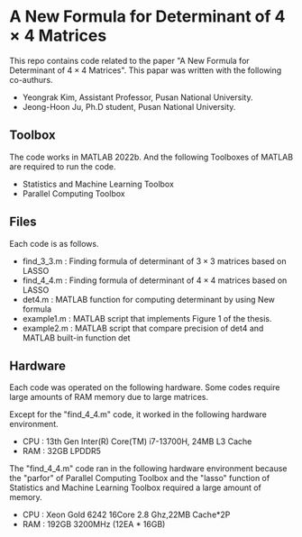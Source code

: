 # A New Formula for Determinant of $4 \times 4$ Matrices

This repo contains code related to the paper "A New Formula for Determinant of $4 \times 4$ Matrices".
This papar was written with the following co-authurs.
- Yeongrak Kim, Assistant Professor, Pusan National University.
- Jeong-Hoon Ju, Ph.D student, Pusan National University.


## Toolbox
The code works in MATLAB 2022b. And the following Toolboxes of MATLAB are required to run the code.

- Statistics and Machine Learning Toolbox
- Parallel Computing Toolbox

## Files
Each code is as follows.

- find_3_3.m : Finding formula of determinant of $3\times 3$ matrices based on LASSO
- find_4_4.m : Finding formula of determinant of $4\times 4$ matrices based on LASSO
- det4.m : MATLAB function for computing determinant by using New formula
- example1.m : MATLAB script that implements Figure 1 of the thesis.
- example2.m : MATLAB script that compare precision of det4 and MATLAB built-in function det

## Hardware
Each code was operated on the following hardware. Some codes require large amounts of RAM memory due to large matrices.

Except for the "find_4_4.m" code, it worked in the following hardware environment.
- CPU : 13th Gen Inter(R) Core(TM) i7-13700H, 24MB L3 Cache
- RAM : 32GB LPDDR5

The "find_4_4.m" code ran in the following hardware environment because the "parfor" of Parallel Computing Toolbox and the "lasso" function of Statistics and Machine Learning Toolbox required a large amount of memory.
- CPU : Xeon Gold 6242 16Core 2.8 Ghz,22MB Cache*2P
- RAM : 192GB 3200MHz (12EA * 16GB)
